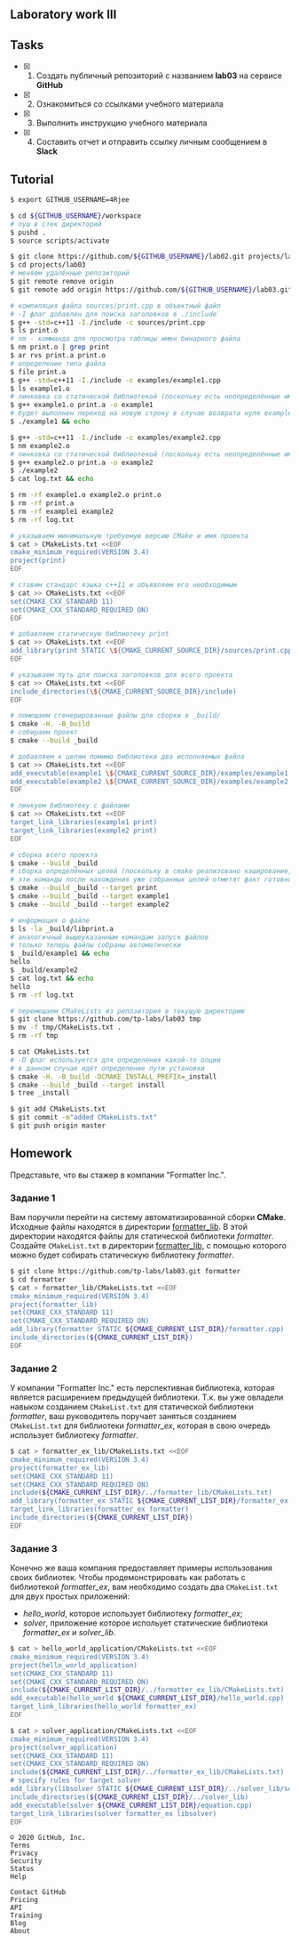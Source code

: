 ## Laboratory work III

## Tasks

- [x] 1. Создать публичный репозиторий с названием **lab03** на сервисе **GitHub**
- [x] 2. Ознакомиться со ссылками учебного материала
- [x] 3. Выполнить инструкцию учебного материала
- [x] 4. Составить отчет и отправить ссылку личным сообщением в **Slack**

## Tutorial


```sh
$ export GITHUB_USERNAME=4Rjee
```

```sh
$ cd ${GITHUB_USERNAME}/workspace
# пуш в стек директорий
$ pushd .
$ source scripts/activate
```

```sh
$ git clone https://github.com/${GITHUB_USERNAME}/lab02.git projects/lab03
$ cd projects/lab03
# меняем удалённые репозиторий
$ git remote remove origin
$ git remote add origin https://github.com/${GITHUB_USERNAME}/lab03.git
```

```sh
# компиляция файла sources/print.cpp в объектный файл
# -I флаг добавлен для поиска заголовков в ./include
$ g++ -std=c++11 -I./include -c sources/print.cpp
$ ls print.o
# nm - комманда для просмотра таблицы имен бинарного файла
$ nm print.o | grep print
$ ar rvs print.a print.o
# определение типа файла
$ file print.a
$ g++ -std=c++11 -I./include -c examples/example1.cpp
$ ls example1.o
# линковка со статической библиотекой (поскольку есть неопределённые имена) 
$ g++ example1.o print.a -o example1
# будет выполнен переход на новую строку в случае возврата нуля example1
$ ./example1 && echo
```

```sh
$ g++ -std=c++11 -I./include -c examples/example2.cpp
$ nm example2.o
# линковка со статической библиотекой (поскольку есть неопределённые имена) 
$ g++ example2.o print.a -o example2
$ ./example2
$ cat log.txt && echo
```

```sh
$ rm -rf example1.o example2.o print.o
$ rm -rf print.a
$ rm -rf example1 example2
$ rm -rf log.txt
```

```sh
# указываем минимальную требуемую версию CMake и имя проекта
$ cat > CMakeLists.txt <<EOF
cmake_minimum_required(VERSION 3.4)
project(print)
EOF
```

```sh
# ставим стандарт языка c++11 и объявляем его необходимым
$ cat >> CMakeLists.txt <<EOF
set(CMAKE_CXX_STANDARD 11)
set(CMAKE_CXX_STANDARD_REQUIRED ON)
EOF
```

```sh
# добавляем статическую библиотеку print
$ cat >> CMakeLists.txt <<EOF
add_library(print STATIC \${CMAKE_CURRENT_SOURCE_DIR}/sources/print.cpp)
EOF
```

```sh
# указываем путь для поиска заголовков для всего проекта
$ cat >> CMakeLists.txt <<EOF
include_directories(\${CMAKE_CURRENT_SOURCE_DIR}/include)
EOF
```

```sh
# помещаем сгенерированные файлы для сборки в _build/
$ cmake -H. -B_build
# cобираем проект
$ cmake --build _build
```

```sh
# добавляем к целям помимо библиотеки два исполняемых файла
$ cat >> CMakeLists.txt <<EOF
add_executable(example1 \${CMAKE_CURRENT_SOURCE_DIR}/examples/example1.cpp)
add_executable(example2 \${CMAKE_CURRENT_SOURCE_DIR}/examples/example2.cpp)
EOF
```

```sh
# линкуем библиотеку с файлами
$ cat >> CMakeLists.txt <<EOF
target_link_libraries(example1 print)
target_link_libraries(example2 print)
EOF
```

```sh
# сборка всего проекта
$ cmake --build _build
# сборка определённых целей (поскольку в cmake реализовано кэширование,
# эти команды после нахождения уже собранных целей отметят факт готовности нужных файлов)
$ cmake --build _build --target print
$ cmake --build _build --target example1
$ cmake --build _build --target example2
```

```sh
# информация о файле
$ ls -la _build/libprint.a
# аналогичный вышеуказанным командам запуск файлов
# только теперь файлы собраны автоматически
$ _build/example1 && echo
hello
$ _build/example2
$ cat log.txt && echo
hello
$ rm -rf log.txt
```

```sh
# перемещаем CMakeLists из репозитория в текущую директорию
$ git clone https://github.com/tp-labs/lab03 tmp
$ mv -f tmp/CMakeLists.txt .
$ rm -rf tmp
```

```sh
$ cat CMakeLists.txt
# -D флаг используется для определения какой-то опции
# в данном случае идёт определение пути установки
$ cmake -H. -B_build -DCMAKE_INSTALL_PREFIX=_install
$ cmake --build _build --target install
$ tree _install
```

```sh
$ git add CMakeLists.txt
$ git commit -m"added CMakeLists.txt"
$ git push origin master
```

## Homework

Представьте, что вы стажер в компании "Formatter Inc.".
### Задание 1
Вам поручили перейти на систему автоматизированной сборки **CMake**.
Исходные файлы находятся в директории [formatter_lib](formatter_lib).
В этой директории находятся файлы для статической библиотеки *formatter*.
Создайте `CMakeList.txt` в директории [formatter_lib](formatter_lib),
с помощью которого можно будет собирать статическую библиотеку *formatter*.

```sh
$ git clone https://github.com/tp-labs/lab03.git formatter
$ cd formatter
$ cat > formatter_lib/CMakeLists.txt <<EOF
cmake_minimum_required(VERSION 3.4)
project(formatter_lib)
set(CMAKE_CXX_STANDARD 11)
set(CMAKE_CXX_STANDARD_REQUIRED ON)
add_library(formatter STATIC ${CMAKE_CURRENT_LIST_DIR}/formatter.cpp)
include_directories(${CMAKE_CURRENT_LIST_DIR})
EOF
```


### Задание 2
У компании "Formatter Inc." есть перспективная библиотека,
которая является расширением предыдущей библиотеки. Т.к. вы уже овладели
навыком созданием `CMakeList.txt` для статической библиотеки *formatter*, ваш 
руководитель поручает заняться созданием `CMakeList.txt` для библиотеки 
*formatter_ex*, которая в свою очередь использует библиотеку *formatter*.

```sh
$ cat > formatter_ex_lib/CMakeLists.txt <<EOF
cmake_minimum_required(VERSION 3.4)
project(formatter_ex_lib)
set(CMAKE_CXX_STANDARD 11)
set(CMAKE_CXX_STANDARD_REQUIRED ON)
include(${CMAKE_CURRENT_LIST_DIR}/../formatter_lib/CMakeLists.txt)
add_library(formatter_ex STATIC ${CMAKE_CURRENT_LIST_DIR}/formatter_ex.cpp)
target_link_libraries(formatter_ex formatter)
include_directories(${CMAKE_CURRENT_LIST_DIR})
EOF
```


### Задание 3
Конечно же ваша компания предоставляет примеры использования своих библиотек.
Чтобы продемонстрировать как работать с библиотекой *formatter_ex*,
вам необходимо создать два `CMakeList.txt` для двух простых приложений:
* *hello_world*, которое использует библиотеку *formatter_ex*;
* *solver*, приложение которое испольует статические библиотеки *formatter_ex* и *solver_lib*.

```sh
$ cat > hello_world_application/CMakeLists.txt <<EOF
cmake_minimum_required(VERSION 3.4)
project(hello_world_application)
set(CMAKE_CXX_STANDARD 11)
set(CMAKE_CXX_STANDARD_REQUIRED ON)
include(${CMAKE_CURRENT_LIST_DIR}/../formatter_ex_lib/CMakeLists.txt)
add_executable(hello_world ${CMAKE_CURRENT_LIST_DIR}/hello_world.cpp)
target_link_libraries(hello_world formatter_ex)
EOF
```

```sh
$ cat > solver_application/CMakeLists.txt <<EOF
cmake_minimum_required(VERSION 3.4)
project(solver_application)
set(CMAKE_CXX_STANDARD 11)
set(CMAKE_CXX_STANDARD_REQUIRED ON)
include(${CMAKE_CURRENT_LIST_DIR}/../formatter_ex_lib/CMakeLists.txt)
# specify rules for target solver
add_library(libsolver STATIC ${CMAKE_CURRENT_LIST_DIR}/../solver_lib/solver.cpp)
include_directories(${CMAKE_CURRENT_LIST_DIR}/../solver_lib)
add_executable(solver ${CMAKE_CURRENT_LIST_DIR}/equation.cpp)
target_link_libraries(solver formatter_ex libsolver)
EOF
```

    © 2020 GitHub, Inc.
    Terms
    Privacy
    Security
    Status
    Help

    Contact GitHub
    Pricing
    API
    Training
    Blog
    About

